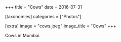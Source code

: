 +++
title = "Cows"
date = 2016-07-31

[taxonomies]
categories = ["Photos"]

[extra]
image = "cows.jpeg"
image_title = "Cows"
+++

Cows in Mumbai.
